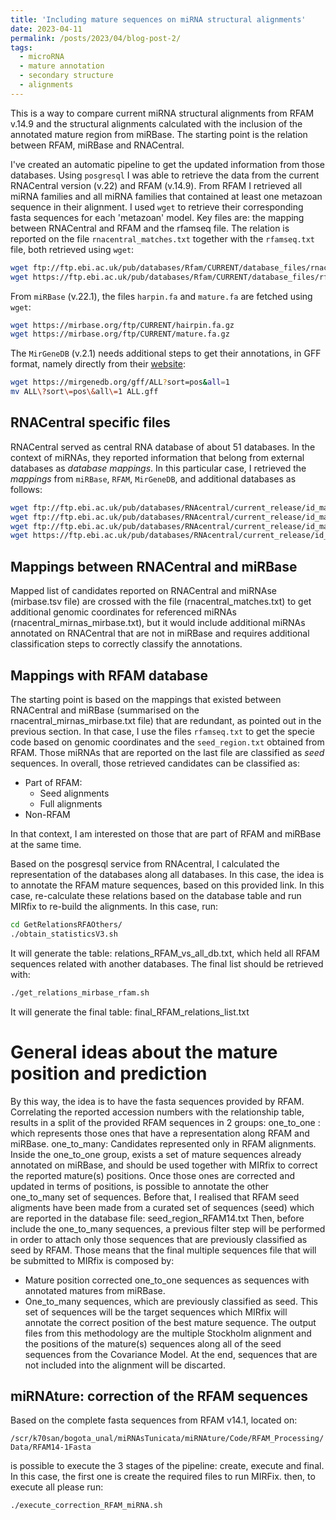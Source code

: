 ```yaml
---
title: 'Including mature sequences on miRNA structural alignments'
date: 2023-04-11
permalink: /posts/2023/04/blog-post-2/
tags:
  - microRNA
  - mature annotation
  - secondary structure
  - alignments
---
```


This is a way to compare current miRNA structural alignments from RFAM v.14.9 and the 
structural alignments calculated with the inclusion of the annotated mature region from miRBase.
The starting point is the relation between RFAM, miRBase and RNACentral.

I've created an automatic pipeline to get the updated information from those databases. Using `posgresql` I was able to retrieve the data from the current RNACentral version (v.22) and RFAM (v.14.9). From RFAM I
retrieved all miRNA families and all miRNA families that contained at least one
metazoan sequence in their alignment. I used `wget` to retrieve their
corresponding fasta sequences for each 'metazoan' model.
Key files are: the mapping between RNACentral and RFAM and the rfamseq file. The relation is
reported on the file `rnacentral_matches.txt` together with the `rfamseq.txt` file, both retrieved using `wget`:

```bash
wget ftp://ftp.ebi.ac.uk/pub/databases/Rfam/CURRENT/database_files/rnacentral_matches.txt.gz
wget https://ftp.ebi.ac.uk/pub/databases/Rfam/CURRENT/database_files/rfamseq.txt.gz
```

From `miRBase` (v.22.1), the files `harpin.fa` and `mature.fa` are fetched using `wget`:

```bash
wget https://mirbase.org/ftp/CURRENT/hairpin.fa.gz
wget https://mirbase.org/ftp/CURRENT/mature.fa.gz
```

The `MirGeneDB` (v.2.1) needs additional steps to get their annotations, in GFF format, namely directly
from their [website](https://mirgenedb.org/):

```bash
wget https://mirgenedb.org/gff/ALL?sort=pos&all=1
mv ALL\?sort\=pos\&all\=1 ALL.gff
```

RNACentral specific files
------
RNACentral served as central RNA database of about 51 databases. In the context
of miRNAs, they reported information that belong from external databases as
*database mappings*. In this particular case, I retrieved the *mappings* from
`miRBase`, `RFAM`, `MirGeneDB`, and additional databases as follows:

```bash
wget ftp://ftp.ebi.ac.uk/pub/databases/RNAcentral/current_release/id_mapping/database_mappings/mirbase.tsv
wget ftp://ftp.ebi.ac.uk/pub/databases/RNAcentral/current_release/id_mapping/database_mappings/rfam.tsv
wget ftp://ftp.ebi.ac.uk/pub/databases/RNAcentral/current_release/id_mapping/database_mappings/mirgenedb.tsv
wget https://ftp.ebi.ac.uk/pub/databases/RNAcentral/current_release/id_mapping/id_mapping.tsv.gz
```

Mappings between RNACentral and miRBase
------
Mapped list of candidates reported on RNACentral and miRNAse (mirbase.tsv file)
are crossed with the file (rnacentral_matches.txt) to get additional genomic coordinates
for referenced miRNAs (rnacentral_mirnas_mirbase.txt), but it would include
additional miRNAs annotated on RNACentral that are not in miRBase and requires
additional classification steps to correctly classify the annotations.

Mappings with RFAM database
------
The starting point is based on the mappings that existed between RNACentral and
miRBase (summarised on the rnacentral_mirnas_mirbase.txt file) that are
redundant, as pointed out in the previous section. In that case, I use the
files `rfamseq.txt` to get the specie code based on genomic coordinates and the
`seed_region.txt` obtained from RFAM. Those miRNAs that are reported on the last
file are classified as *seed* sequences. In overall, those retrieved candidates
can be classified as:

- Part of RFAM:
    - Seed alignments
    - Full alignments
- Non-RFAM

In that context, I am interested on those that are part of RFAM and miRBase at
the same time.

Based on the posgresql service from RNAcentral, I calculated the representation
of the databases along all databases. In this case, the idea is to annotate the
RFAM mature sequences, based on this provided link. In this case, re-calculate these
relations based on the database table and run MIRfix to re-build the alignments. 
In this case, run:

```bash
cd GetRelationsRFAOthers/
./obtain_statisticsV3.sh
```

It will generate the table: relations_RFAM_vs_all_db.txt, which held all RFAM sequences 
related with another databases. The final list should be retrieved with:

```bash
./get_relations_mirbase_rfam.sh
```

It will generate the final table: final_RFAM_relations_list.txt

General ideas about the mature position and prediction
======
By this way, the idea is to have the fasta sequences provided by RFAM. Correlating
the reported accession numbers with the relationship table, results in a split of the
provided RFAM sequences in 2 groups:
one_to_one : which represents those ones that have a representation along RFAM and miRBase.
one_to_many: Candidates represented only in RFAM alignments.
Inside the one_to_one group, exists a set of mature sequences already annotated on miRBase,
and should be used together with MIRfix to correct the reported mature(s) positions.
Once those ones are corrected and updated in terms of positions, is possible to annotate 
the other one_to_many set of sequences. Before that, I realised that RFAM seed aligments have
been made from a curated set of sequences (seed) which are reported in the database file:
seed_region_RFAM14.txt
Then, before include the one_to_many sequences, a previous filter step will be performed in
order to attach only those sequences that are previously classified as seed by RFAM.
Those means that the final multiple sequences file that will be submitted to MIRfix is composed
by:
- Mature position corrected one_to_one sequences as sequences with annotated matures from miRBase.
- One_to_many sequences, which are previously classified as seed. This set of sequences will be
the target sequences which MIRfix will annotate the correct position of the best mature sequence. 
The output files from this methodology are the multiple Stockholm alignment and the positions 
of the mature(s) sequences along all of the seed sequences from the Covariance Model. At the end,
sequences that are not included into the alignment will be discarted. 


miRNAture: correction of the RFAM sequences
-----
Based on the complete fasta sequences from RFAM v14.1, located on: 

`/scr/k70san/bogota_unal/miRNAsTunicata/miRNAture/Code/RFAM_Processing/Data/RFAM14-1Fasta`

is possible to execute the 3 stages of the pipeline: create, execute and final.
In this case, the first one is create the required files to run MIRFix.
then, to execute all please run:

`./execute_correction_RFAM_miRNA.sh`
